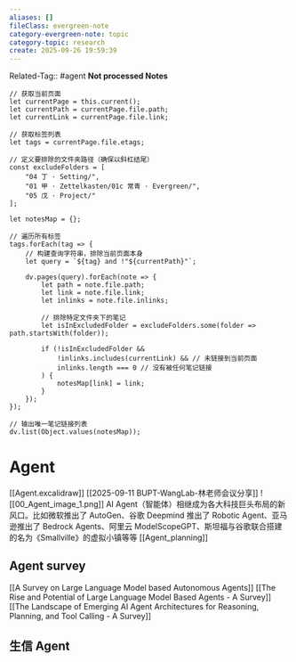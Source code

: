 ```yaml
---
aliases: []
fileClass: evergreen-note
category-evergreen-note: topic
category-topic: research
create: 2025-09-26 19:59:39
---
```

Related-Tag:: #agent
**Not processed Notes**
```dataviewjs
// 获取当前页面
let currentPage = this.current();
let currentPath = currentPage.file.path;
let currentLink = currentPage.file.link;

// 获取标签列表
let tags = currentPage.file.etags;

// 定义要排除的文件夹路径（确保以斜杠结尾）
const excludeFolders = [
    "04 丁 · Setting/",
    "01 甲 · Zettelkasten/01c 常青 · Evergreen/",
    "05 戊 · Project/"
];

let notesMap = {};

// 遍历所有标签
tags.forEach(tag => {
    // 构建查询字符串，排除当前页面本身
    let query = `${tag} and !"${currentPath}"`;

    dv.pages(query).forEach(note => {
        let path = note.file.path;
        let link = note.file.link;
        let inlinks = note.file.inlinks;

        // 排除特定文件夹下的笔记
        let isInExcludedFolder = excludeFolders.some(folder => path.startsWith(folder));

        if (!isInExcludedFolder &&
            !inlinks.includes(currentLink) && // 未链接到当前页面
            inlinks.length === 0 // 没有被任何笔记链接
        ) {
            notesMap[link] = link;
        }
    });
});

// 输出唯一笔记链接列表
dv.list(Object.values(notesMap));

```
# Agent
[[Agent.excalidraw]]
[[2025-09-11 BUPT-WangLab-林老师会议分享]]
![[00_Agent_image_1.png]]
AI Agent（智能体）相继成为各大科技巨头布局的新风口。比如微软推出了 AutoGen、谷歌 Deepmind 推出了 Robotic Agent、亚马逊推出了 Bedrock Agents、阿里云 ModelScopeGPT、斯坦福与谷歌联合搭建的名为《Smallville》的虚拟小镇等等
 [[Agent_planning]]

## Agent survey
[[A Survey on Large Language Model based Autonomous Agents]]
[[The Rise and Potential of Large Language Model Based Agents - A Survey]]
[[The Landscape of Emerging AI Agent Architectures for Reasoning, Planning, and Tool Calling - A Survey]]

## 生信 Agent